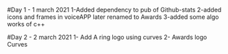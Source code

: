 
#Day 1 - 1 march 2021
1-Added dependency to pub of Github-stats 
2-added icons and frames in voiceAPP later renamed to Awards
3-added some algo works of c++


#Day 2 - 2 march 2021
1- Add A ring logo using curves
2- Awards logo Curves

